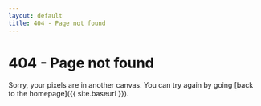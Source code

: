 ```yaml
---
layout: default
title: 404 - Page not found
---
```

404 - Page not found
====================
Sorry, your pixels are in another canvas. 
You can try again by going [back to the homepage]({{ site.baseurl }}).
